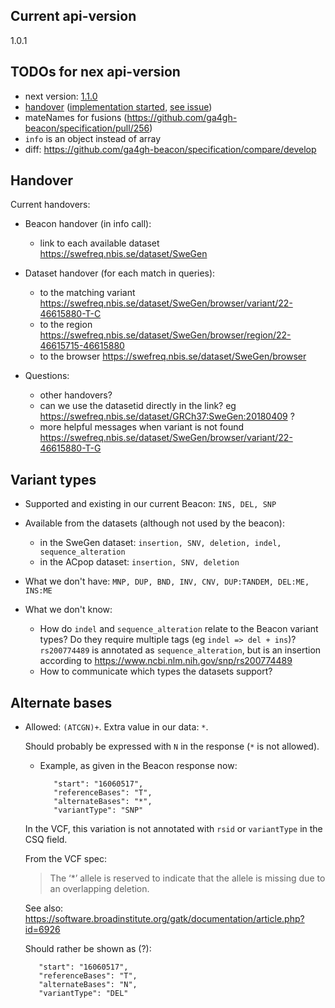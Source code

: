 ## Current api-version
1.0.1

## TODOs for nex api-version

- next version: [1.1.0](https://github.com/ga4gh-beacon/specification/blob/develop/beacon.yaml)
- [handover](https://github.com/ga4gh-beacon/specification/pull/230) ([implementation started](https://github.com/NBISweden/beacon-python/tree/feature/add_handover), [see issue](https://github.com/CSCfi/beacon-python/issues/38))
- mateNames for fusions (https://github.com/ga4gh-beacon/specification/pull/256)
- `info` is an object instead of array
- diff: https://github.com/ga4gh-beacon/specification/compare/develop


## Handover

Current handovers:
- Beacon handover (in info call):
   - link to each available dataset https://swefreq.nbis.se/dataset/SweGen
- Dataset handover (for each match in queries):
   - to the matching variant https://swefreq.nbis.se/dataset/SweGen/browser/variant/22-46615880-T-C
   - to the region https://swefreq.nbis.se/dataset/SweGen/browser/region/22-46615715-46615880
   - to the browser https://swefreq.nbis.se/dataset/SweGen/browser
   
- Questions:
  - other handovers?
  - can we use the datasetid directly in the link? eg https://swefreq.nbis.se/dataset/GRCh37:SweGen:20180409 ?
  - more helpful messages when variant is not found https://swefreq.nbis.se/dataset/SweGen/browser/variant/22-46615880-T-G
  
  
## Variant types

- Supported and existing in our current Beacon: `INS, DEL, SNP`

- Available from the datasets (although not used by the beacon):
    - in the SweGen dataset: `insertion, SNV, deletion, indel, sequence_alteration`
    - in the ACpop dataset: `insertion, SNV, deletion`

- What we don't have: `MNP, DUP, BND, INV, CNV, DUP:TANDEM, DEL:ME, INS:ME`

- What we don't know:
  - How do `indel` and `sequence_alteration` relate to the Beacon variant types? Do they require multiple tags (eg `indel => del + ins`)?
     `rs200774489` is annotated as `sequence_alteration`, but is an insertion according to https://www.ncbi.nlm.nih.gov/snp/rs200774489
  - How to communicate which types the datasets support?


## Alternate bases

- Allowed: `(ATCGN)+`. Extra value in our data: `*`.

    Should probably be expressed with `N` in the response (`*` is not allowed).
     - Example, as given in the Beacon response now:
       ```"referenceName": "22",
          "start": "16060517",
          "referenceBases": "T",
          "alternateBases": "*",
          "variantType": "SNP"
       ```
     In the VCF, this variation is not annotated with `rsid` or `variantType` in the CSQ field.

     From the VCF spec:
     > The ‘*’ allele is reserved to indicate that the allele is missing due to an overlapping deletion.
     
     See also: https://software.broadinstitute.org/gatk/documentation/article.php?id=6926

     Should rather be shown as (?):
     ```"referenceName": "22",
        "start": "16060517",
        "referenceBases": "T",
        "alternateBases": "N",
        "variantType": "DEL"
     ```
